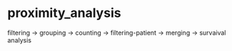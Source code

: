 # proximity_analysis
filtering -> grouping -> counting -> filtering-patient -> merging -> survaival analysis
